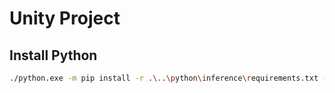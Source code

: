 # Unity Project

## Install Python

```bash
./python.exe -m pip install -r .\..\python\inference\requirements.txt --target .\Lib\site-packages
```
